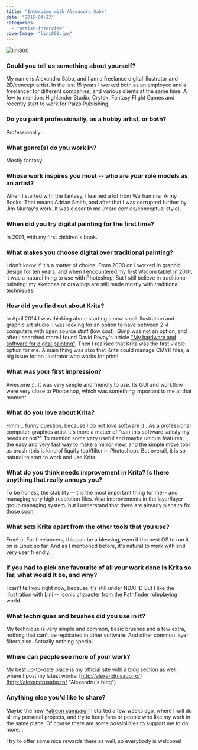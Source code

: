 ```yaml
---
title: "Interview with Alexandru Sabo"
date: "2015-04-22"
categories: 
  - "artist-interview"
coverImage: "lini800.jpg"
---
```


[![lini800](../images/lini800.jpg)](https://krita.org/wp-content/uploads/2015/04/linifull.jpg)

### Could you tell us something about yourself?

My name is Alexandru Sabo, and I am a freelance digital illustrator and 2D/concept artist. In the last 15 years I worked both as an employee and a freelancer for different companies, and various clients at the same time. A few to mention: Highlander Studio, Crytek, Fantasy Flight Games and recently start to work for Paizo Publishing.

### Do you paint professionally, as a hobby artist, or both?

Professionally.

### What genre(s) do you work in?

Mostly fantasy.

### Whose work inspires you most -- who are your role models as an artist?

When I started with the fantasy, I learned a lot from Warhammer Army Books. That means Adrian Smith, and after that I was corrupted further by Jim Murray's work. It was closer to me (more comics/conceptual style).

### When did you try digital painting for the first time?

In 2001, with my first children's book.

### What makes you choose digital over traditional painting?

I don't know if it's a matter of choice. From 2000 on I worked in graphic design for ten years, and when I encountered my first Wacom tablet in 2001, it was a natural thing to use with Photoshop. But I still believe in traditional painting: my sketches or drawings are still made mostly with traditional techniques.

### How did you find out about Krita?

In April 2014 I was thinking about starting a new small illustration and graphic art studio. I was looking for an option to have between 2-4 computers with open source stuff (low cost). Gimp was not an option, and after I searched more I found David Revoy's article ["My hardware and software for digital painting"](http://www.davidrevoy.com/article218/guide-my-hardware-and-software-for-digital-painting). Then I realised that Krita was the first viable option for me. A main thing was also that Krita could manage CMYK files, a big issue for an illustrator who works for print!

### What was your first impression?

Awesome ;). It was very simple and friendly to use. Its GUI and workflow were very close to Photoshop, which was something important to me at that moment.

### What do you love about Krita?

Hmm... funny question, because I do not _love_ software :) . As a professional computer-graphics artist it's more a matter of "can this software satisfy my needs or not?" To mention some very useful and maybe unique features: the easy and very fast way to make a mirror view, and the simple move tool as brush (this is kind of liquify tool/filter in Photoshop). But overall, it is so natural to start to work and use Krita.

### What do you think needs improvement in Krita? Is there anything that really annoys you?

To be honest, the stability --it is the most important thing for me-- and managing very high resolution files. Also improvements in the layer/layer group managing system, but I understand that there are already plans to fix those soon.

### What sets Krita apart from the other tools that you use?

Free! :)  For freelancers, this can be a blessing, even if the best OS to run it on is Linux so far. And as I mentioned before, it's natural to work with and very user friendly.

### If you had to pick one favourite of all your work done in Krita so far, what would it be, and why?

I can't tell you right now, because it's still under NDA! :D But I like the illustration with Lini -- iconic character from the Pathfinder roleplaying world.

### What techniques and brushes did you use in it?

My technique is very simple and common, basic brushes and a few extra, nothing that can't be replicated in other software. And other common layer filters also. Actually nothing special.

### Where can people see more of your work?

My best up-to-date place is my official site with a blog section as well, where I post my latest works: [http://alexandrusabo.ro/](http://alexandrusabo.ro/ "Alexandru's blog")

### Anything else you'd like to share?

Maybe the new [Patreon campaign](https://www.patreon.com/alexandrusabo?u=280545 "Alexandru's Patreon") I started a few weeks ago, where I will do all my personal projects, and try to keep fans or people who like my work in the same place. Of course there are some possibilities to support me to do more...

I try to offer some nice rewards there as well, so everybody is welcome!
